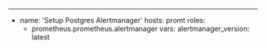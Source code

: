 ---
- name: 'Setup Postgres Alertmanager'
  hosts: promt
  roles:
    - prometheus.prometheus.alertmanager
  vars:
    alertmanager_version: latest